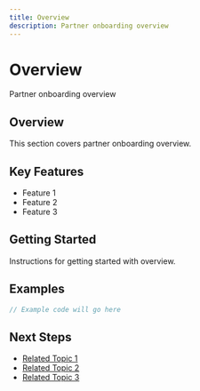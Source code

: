 ```yaml
---
title: Overview
description: Partner onboarding overview
---
```


# Overview

Partner onboarding overview

## Overview

This section covers partner onboarding overview.

## Key Features

- Feature 1
- Feature 2
- Feature 3

## Getting Started

Instructions for getting started with overview.

## Examples

```javascript
// Example code will go here
```

## Next Steps

- [Related Topic 1](#)
- [Related Topic 2](#)
- [Related Topic 3](#)
